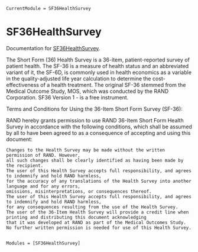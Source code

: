 ```@meta
CurrentModule = SF36HealthSurvey
```

# SF36HealthSurvey

Documentation for [SF36HealthSurvey](https://github.com/PharmCat/SF36HealthSurvey.jl).

The Short Form (36) Health Survey is a 36-item, patient-reported survey of patient health. The SF-36 is a measure of health status and an abbreviated variant of it, the SF-6D, is commonly used in health economics as a variable in the quality-adjusted life year calculation to determine the cost-effectiveness of a health treatment. The original SF-36 stemmed from the Medical Outcome Study, MOS, which was conducted by the RAND Corporation. SF36 Version 1 - is a free instrument.

Terms and Conditions for Using the 36-Item Short Form Survey (SF-36):

RAND hereby grants permission to use RAND 36-Item Short Form Health Survey in accordance with the following conditions, which shall be assumed by all to have been agreed to as a consequence of accepting and using this document:

    Changes to the Health Survey may be made without the written permission of RAND. However, 
    all such changes shall be clearly identified as having been made by the recipient.
    The user of this Health Survey accepts full responsibility, and agrees to indemnify and hold RAND harmless, 
    for the accuracy of any translations of the Health Survey into another language and for any errors, 
    omissions, misinterpretations, or consequences thereof.
    The user of this Health Survey accepts full responsibility, and agrees to indemnify and hold RAND harmless,
    for any consequences resulting from the use of the Health Survey.
    The user of the 36-Item Health Survey will provide a credit line when printing and distributing this document acknowledging 
    that it was developed at RAND as part of the Medical Outcomes Study.
    No further written permission is needed for use of this Health Survey.


```@index
```

```@autodocs
Modules = [SF36HealthSurvey]
```

